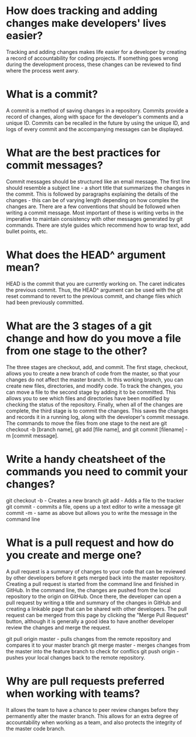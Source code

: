 # How does tracking and adding changes make developers' lives easier?

Tracking and adding changes makes life easier for a developer by creating a record of accountability for coding projects. If something goes wrong during the development process, these changes can be reviewed to find where the process went awry.

# What is a commit?

A commit is a method of saving changes in a repository. Commits provide a record of changes, along with space for the developer's comments and a unique ID. Commits can be recalled in the future by using the unique ID, and logs of every commit and the accompanying messages can be displayed.

# What are the best practices for commit messages?

Commit messages should be structured like an email message. The first line should resemble a subject line - a short title that summarizes the changes in the commit. This is followed by paragraphs explaining the details of the changes - this can be of varying length depending on how complex the changes are. There are a few conventions that should be followed when writing a commit message. Most important of these is writing verbs in the imperative to maintain consistency with other messages generated by git commands. There are style guides which recommend how to wrap text, add bullet points, etc.

# What does the HEAD^ argument mean?

HEAD is the commit that you are currently working on. The caret indicates the previous commit. Thus, the HEAD^ argument can be used with the git reset command to revert to the previous commit, and change files which had been previously committed.

# What are the 3 stages of a git change and how do you move a file from one stage to the other?

The three stages are checkout, add, and commit. The first stage, checkout, allows you to create a new branch of code from the master, so that your changes do not affect the master branch. In this working branch, you can create new files, directories, and modify code. To track the changes, you can move a file to the second stage by adding it to be committed. This allows you to see which files and directories have been modified by checking the status of the repository. Finally, when all of the changes are complete, the third stage is to commit the changes. This saves the changes and records it in a running log, along with the developer's commit message. The commands to move the files from one stage to the next are git checkout -b [branch name], git add [file name], and git commit [filename] -m [commit message].

# Write a handy cheatsheet of the commands you need to commit your changes?

git checkout -b - Creates a new branch
git add - Adds a file to the tracker
git commit - commits a file, opens up a text editor to write a message
git commit -m - same as above but allows you to write the message in the command line

# What is a pull request and how do you create and merge one?

A pull request is a summary of changes to your code that can be reviewed by other developers before it gets merged back into the master repository. Creating a pull request is started from the command line and finished in GitHub. In the command line, the changes are pushed from the local repository to the origin on GitHub. Once there, the developer can open a pull request by writing a title and summary of the changes in GitHub and creating a linkable page that can be shared with other developers. The pull request can be merged from this page by clicking the "Merge Pull Request" button, although it is generally a good idea to have another developer review the changes and merge the request.

git pull origin master - pulls changes from the remote repository and compares it to your master branch
git merge master - merges changes from the master into the feature branch to check for conflics
git push origin - pushes your local changes back to the remote repository.

# Why are pull requests preferred when working with teams?

It allows the team to have a chance to peer review changes before they permanently alter the master branch. This allows for an extra degree of accountability when working as a team, and also protects the integrity of the master code branch.

